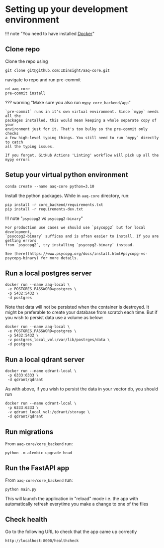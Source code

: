 # Setting up your development environment
!!! note "You need to have installed [Docker](https://docs.docker.com/get-docker/)"

## Clone repo

Clone the repo using

    git clone git@github.com:IDinsight/aaq-core.git

navigate to repo and run pre-commit

    cd aaq-core
    pre-commit install

??? warning "Make sure you also run `mypy core_backend/app`"

    `pre-commit` runs in it's own virtual environment. Since `mypy` needs all the
    packages installed, this would mean keeping a whole separate copy of your
    environment just for it. That's too bulky so the pre-commit only checks
    a few high-level typing things. You still need to run `mypy` directly to catch
    all the typing issues.

    If you forget, GitHub Actions 'Linting' workflow will pick up all the mypy errors

## Setup your virtual python environment

    conda create --name aaq-core python=3.10

Install the python packages. While in `aaq-core` directory, run:

    pip install -r core_backend/requirements.txt
    pip install -r requirements-dev.txt

!!! note "`psycopg2` vs `psycopg2-binary`"

    For production use cases we should use `psycopg2` but for local development,
    `psycopg2-binary` suffices and is often easier to install. If you are getting errors
    from `psycopg2`, try installing `psycopg2-binary` instead.

    See [here](https://www.psycopg.org/docs/install.html#psycopg-vs-psycopg-binary) for more details.

## Run a local postgres server

    docker run --name aaq-local \
     -e POSTGRES_PASSWORD=postgres \
     -p 5432:5432 \
     -d postgres

Note that data will not be persisted when the container is destroyed. It might be
preferable to create your database from scratch each time. But if you wish to persist data
use a volume as below:

    docker run --name aaq-local \
     -e POSTGRES_PASSWORD=postgres \
     -p 5432:5432 \
     -v postgres_local_vol:/var/lib/postrges/data \
     -d postgres


## Run a local qdrant server

    docker run --name qdrant-local \
     -p 6333:6333 \
     -d qdrant/qdrant

As with above, if you wish to persist the data in your vector db, you should run

    docker run --name qdrant-local \
     -p 6333:6333 \
     -v qdrant_local_vol:/qdrant/storage \
     -d qdrant/qdrant

## Run migrations

From `aaq-core/core_backend` run:

    python -m alembic upgrade head

## Run the FastAPI app

From `aaq-core/core_backend` run:

    python main.py

This will launch the application in "reload" mode i.e. the app with automatically
refresh everytime you make a change to one of the files

## Check health

Go to the following URL to check that the app came up correctly

    http://localhost:8000/healthcheck
